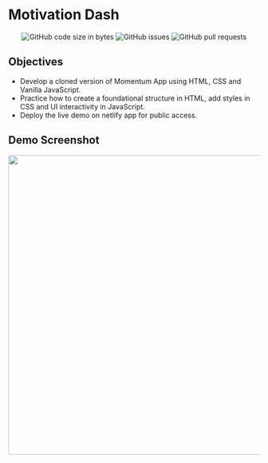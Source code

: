 # Motivation Dash

<div align="center">

  ![GitHub code size in bytes](https://img.shields.io/github/languages/code-size/eshinhw/motivation-dash)
  ![GitHub issues](https://img.shields.io/github/issues/eshinhw/motivation-dash)
  ![GitHub pull requests](https://img.shields.io/github/issues-pr/eshinhw/motivation-dash)
  
</div>

## Objectives

- Develop a cloned version of Momentum App using HTML, CSS and Vanilla JavaScript.
- Practice how to create a foundational structure in HTML, add styles in CSS and UI interactivity in JavaScript.
- Deploy the live demo on netlify app for public access.

## Demo Screenshot

<div align="center">
  
  <img width="1200" height="600" alt="" src="https://github.com/eshinhw/motivation-dash/assets/41933169/2b0c25b8-a8b5-4810-8100-119b2417aade">

</div>

